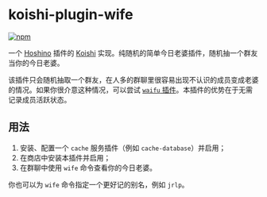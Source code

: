 # koishi-plugin-wife

[![npm](https://img.shields.io/npm/v/koishi-plugin-wife?style=flat-square)](https://www.npmjs.com/package/koishi-plugin-wife)

一个 [Hoshino](https://github.com/Ice9Coffee/HoshinoBot) 插件的 [Koishi](https://koishi.chat) 实现。纯随机的简单今日老婆插件，随机抽一个群友当你的今日老婆。

该插件只会随机抽取一个群友，在人多的群聊里很容易出现不认识的成员变成老婆的情况。如果你很介意这种情况，可以尝试 [`waifu` 插件](https://github.com/idanran/koishi-plugin-waifu)。本插件的优势在于无需记录成员活跃状态。

## 用法

1. 安装、配置一个 `cache` 服务插件（例如 `cache-database`）并启用；
2. 在商店中安装本插件并启用；
3. 在群聊中使用 `wife` 命令查看你的今日老婆。

你也可以为 `wife` 命令指定一个更好记的别名，例如 `jrlp`。
